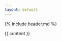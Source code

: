 ```yaml
---
layout: default
---
```


{% include header.md %}

<section class="section">
  <div class="container">
    <div class="columns is-centered">
      <div class="column is-7-desktop">
          {{ content }}
      </div>
    </div>
  </div>
</section>

